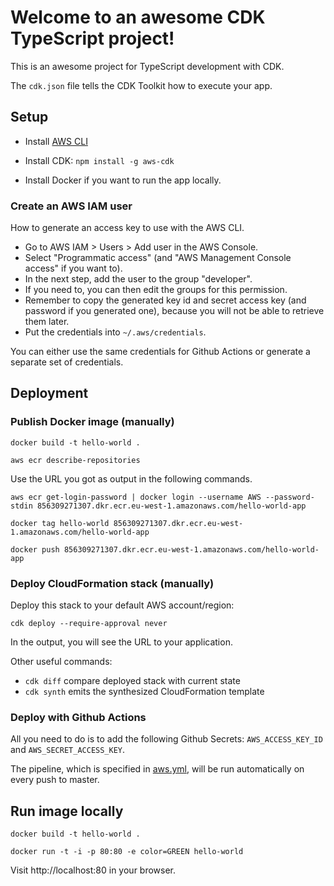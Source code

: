 # Welcome to an awesome CDK TypeScript project!

This is an awesome project for TypeScript development with CDK.

The `cdk.json` file tells the CDK Toolkit how to execute your app.

## Setup

* Install [AWS CLI](https://docs.aws.amazon.com/cli/latest/userguide/install-cliv2.html)

* Install CDK: `npm install -g aws-cdk`

* Install Docker if you want to run the app locally.

### Create an AWS IAM user

How to generate an access key to use with the AWS CLI.
- Go to AWS IAM > Users > Add user in the AWS Console.
- Select "Programmatic access" (and "AWS Management Console access" if you want to).
- In the next step, add the user to the group "developer".
- If you need to, you can then edit the groups for this permission.
- Remember to copy the generated key id and secret access key (and password if you generated one), because you will not be able to retrieve them later.
- Put the credentials into `~/.aws/credentials`.

You can either use the same credentials for Github Actions or generate a separate set of credentials.

## Deployment

### Publish Docker image (manually)

    docker build -t hello-world .

    aws ecr describe-repositories

Use the URL you got as output in the following commands.

    aws ecr get-login-password | docker login --username AWS --password-stdin 856309271307.dkr.ecr.eu-west-1.amazonaws.com/hello-world-app

    docker tag hello-world 856309271307.dkr.ecr.eu-west-1.amazonaws.com/hello-world-app

    docker push 856309271307.dkr.ecr.eu-west-1.amazonaws.com/hello-world-app


### Deploy CloudFormation stack (manually)

Deploy this stack to your default AWS account/region:

    cdk deploy --require-approval never

In the output, you will see the URL to your application.

Other useful commands:

 * `cdk diff`        compare deployed stack with current state
 * `cdk synth`       emits the synthesized CloudFormation template


### Deploy with Github Actions
All you need to do is to add the following Github Secrets: `AWS_ACCESS_KEY_ID` and `AWS_SECRET_ACCESS_KEY`.

The pipeline, which is specified in [aws.yml](.github/workflows/aws.yml), will be run automatically on every push to master.

## Run image locally 

    docker build -t hello-world .

    docker run -t -i -p 80:80 -e color=GREEN hello-world

Visit http://localhost:80 in your browser.

